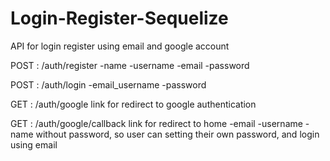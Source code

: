 # Login-Register-Sequelize
API for login register using email and google account

POST : /auth/register
-name
-username
-email
-password



POST : /auth/login
-email_username
-password




GET : /auth/google
link for redirect to google authentication




GET : /auth/google/callback
link for redirect to home
-email
-username
-name
without password, so user can setting their own password, and login using email



